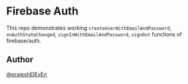# Firebase Auth

This repo demonstrates working `createUserWithEmailAndPassword`, `onAuthStateChanged`, `signInWithEmailAndPassword`, `signOut` functions of firebase/auth.

## Author

[@prajeshElEvEn](https://github.com/prajeshElEvEn)

